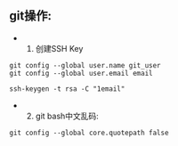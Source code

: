## git操作:

- 1. 创建SSH Key
```
git config --global user.name git_user
git config --global user.email email

ssh-keygen -t rsa -C "1email"
```

- 2. git bash中文乱码:
```
git config --global core.quotepath false
```